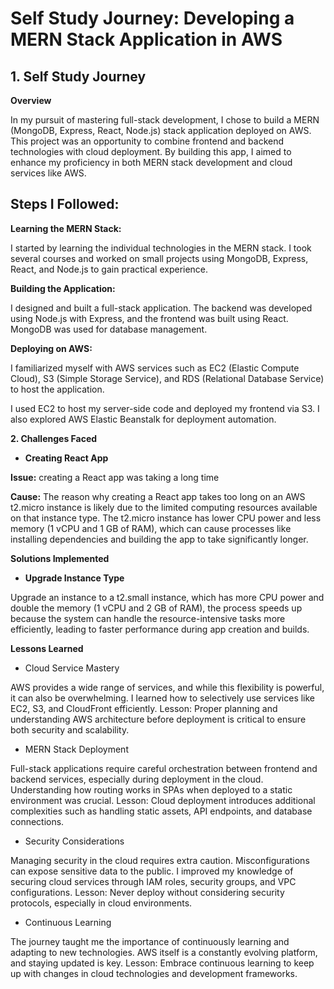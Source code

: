 # Self Study Journey: Developing a MERN Stack Application in AWS
## 1. Self Study Journey

**Overview**

In my pursuit of mastering full-stack development, I chose to build a MERN (MongoDB, Express, React, Node.js) stack application deployed on AWS. This project was an opportunity to combine frontend and backend technologies with cloud deployment. By building this app, I aimed to enhance my proficiency in both MERN stack development and cloud services like AWS.

## Steps I Followed:

**Learning the MERN Stack:**

I started by learning the individual technologies in the MERN stack. I took several courses and worked on small projects using MongoDB, Express, React, and Node.js to gain practical experience.

**Building the Application:**

I designed and built a full-stack application. The backend was developed using Node.js with Express, and the frontend was built using React. MongoDB was used for database management.

**Deploying on AWS:**

I familiarized myself with AWS services such as EC2 (Elastic Compute Cloud), S3 (Simple Storage Service), and RDS (Relational Database Service) to host the application.

I used EC2 to host my server-side code and deployed my frontend via S3. I also explored AWS Elastic Beanstalk for deployment automation.


**2. Challenges Faced**

- **Creating React App**

**Issue:** creating a React app was taking a long time

**Cause:**  The reason why creating a React app takes too long on an AWS t2.micro instance is likely due to the limited computing resources available on that instance type. The t2.micro instance has lower CPU power and less memory (1 vCPU and 1 GB of RAM), which can cause processes like installing dependencies and building the app to take significantly longer.


**Solutions Implemented**


- **Upgrade Instance Type**

Upgrade an instance to a t2.small instance, which has more CPU power and double the memory (1 vCPU and 2 GB of RAM), the process speeds up because the system can handle the resource-intensive tasks more efficiently, leading to faster performance during app creation and builds.


**Lessons Learned**

- Cloud Service Mastery

AWS provides a wide range of services, and while this flexibility is powerful, it can also be overwhelming. I learned how to selectively use services like EC2, S3, and CloudFront efficiently.
Lesson: Proper planning and understanding AWS architecture before deployment is critical to ensure both security and scalability.

- MERN Stack Deployment

Full-stack applications require careful orchestration between frontend and backend services, especially during deployment in the cloud. Understanding how routing works in SPAs when deployed to a static environment was crucial.
Lesson: Cloud deployment introduces additional complexities such as handling static assets, API endpoints, and database connections.

- Security Considerations

Managing security in the cloud requires extra caution. Misconfigurations can expose sensitive data to the public. I improved my knowledge of securing cloud services through IAM roles, security groups, and VPC configurations.
Lesson: Never deploy without considering security protocols, especially in cloud environments.

- Continuous Learning

The journey taught me the importance of continuously learning and adapting to new technologies. AWS itself is a constantly evolving platform, and staying updated is key.
Lesson: Embrace continuous learning to keep up with changes in cloud technologies and development frameworks.